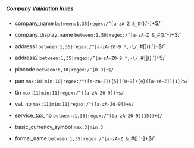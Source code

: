 ##### Company Validation Rules

- company_name
	`between:1,35|regex:/^[a-zA-Z &_`#().\'-]+$/` 
			
- company_display_name
	`between:1,50|regex:/^[a-zA-Z &_`#().\'-]+$/`
	
- address1
	`between:1,35|regex:/^[a-zA-Z0-9 *,-\/_`#\[\]().\']+$/`
	
- address2
	`between:1,35|regex:/^[a-zA-Z0-9 *,-\/_`#\[\]().\']+$/`
	
- pincode
	`between:6,10|regex:/^[0-9]+$/`
	
- pan
	`max:10|min:10|regex:/^([a-zA-Z]){5}([0-9]){4}([a-zA-Z]){1}?$/`
	
- tin
	`max:11|min:11|regex:/^([a-zA-Z0-9])+$/`
	
- vat_no
	`max:11|min:11|regex:/^([a-zA-Z0-9])+$/`
	
- service_tax_no
	`between:1,35|regex:/^([a-zA-Z0-9]{15})+$/`
	
- basic_currency_symbol
	`max:3|min:3`
	
- formal_name
	`between:1,35|regex:/^[a-zA-Z &_`#().\'-]+$/`
